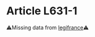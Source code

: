 # Article L631-1

⚠️Missing data from [legifrance](https://www.legifrance.gouv.fr/codes/article_lc/LEGIARTI000006238071)⚠️